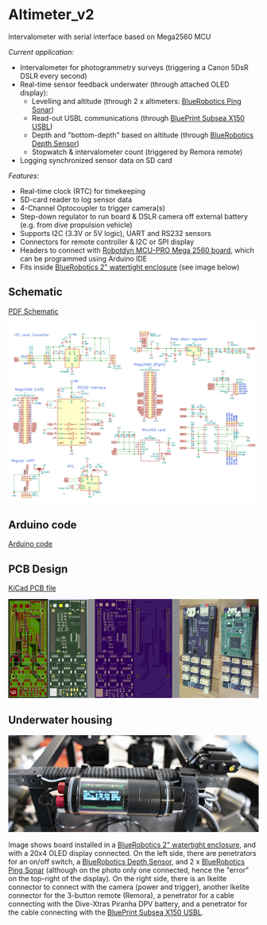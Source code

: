 # Altimeter_v2

Intervalometer with serial interface based on Mega2560 MCU

*Current application:*

* Intervalometer for photogrammetry surveys (triggering a Canon 5DsR DSLR every second)
* Real-time sensor feedback underwater (through attached OLED display):
  * Levelling and altitude (through 2 x altimeters: [BlueRobotics Ping Sonar](https://bluerobotics.com/store/sensors-sonars-cameras/sonar/ping-sonar-r2-rp/))
  * Read-out USBL communications (through [BluePrint Subsea X150 USBL](https://www.blueprintsubsea.com/pages/product.php?PN=BP00795))
  * Depth and "bottom-depth" based on altitude (through [BlueRobotics Depth Sensor](https://bluerobotics.com/store/sensors-sonars-cameras/sensors/bar30-sensor-r1/))
  * Stopwatch & intervalometer count (triggered by Remora remote)
* Logging synchronized sensor data on SD card

*Features:*

* Real-time clock (RTC) for timekeeping
* SD-card reader to log sensor data
* 4-Channel Optocoupler to trigger camera(s)
* Step-down regulator to run board & DSLR camera off external battery (e.g. from dive propulsion vehicle)
* Supports I2C (3.3V or 5V logic), UART and RS232 sensors
* Connectors for remote controller & I2C or SPI display
* Headers to connect with [Robotdyn MCU-PRO Mega 2560 board](https://robotdyn.com/mcu-pro-mega-2560-atmega2560-16au-usb-ch340c-with-pinheaders-2-lines-pinheaders-pitch-0-1.html), which can be programmed using Arduino IDE
* Fits inside [BlueRobotics 2" watertight enclosure](https://bluerobotics.com/product-category/watertight-enclosures/) (see image below)

## Schematic

[PDF Schematic](altimeter_v2_schematic.pdf)

![altimeter_photo](altimeter_v2_schematic.png)

## Arduino code

[Arduino code](altimeter_v2.ino)

## PCB Design

[KiCad PCB file](altimeter_v2.kicad_pcb)

![altimeter_photo](altimeter_v2.jpg)

## Underwater housing

![altimeter_photo](altimeter_v2_ex2.jpg)

Image shows board installed in a [BlueRobotics 2" watertight enclosure](https://bluerobotics.com/product-category/watertight-enclosures/), and with a 20x4 OLED display connected. On the left side, there are penetrators for an on/off switch, a [BlueRobotics Depth Sensor](https://bluerobotics.com/store/sensors-sonars-cameras/sensors/bar30-sensor-r1/), and 2 x [BlueRobotics Ping Sonar](https://bluerobotics.com/store/sensors-sonars-cameras/sonar/ping-sonar-r2-rp/) (although on the photo only one connected, hence the "error" on the top-right of the display). On the right side, there is an Ikelite connector to connect with the camera (power and trigger), another Ikelite connector for the 3-button remote (Remora), a penetrator for a cable connecting with the Dive-Xtras Piranha DPV battery, and a penetrator for the cable connecting with the [BluePrint Subsea X150 USBL](https://www.blueprintsubsea.com/pages/product.php?PN=BP00795).